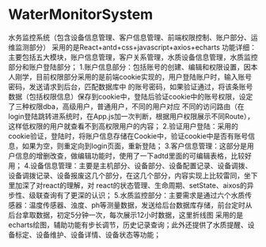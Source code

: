 # WaterMonitorSystem
水务监控系统（包含设备信息管理、客户信息管理、前端权限控制、账户部分、运维监测部分）
采用的是React+antd+css+javascript+axios+echarts
功能详细：主要包括五大模块，账户信息管理，客户关系管理，水质设备信息管理，水质监控部分和账户登陆部分；
1.账户信息部分：包括账号的创建、编辑和权限设置，因本人刚学，目前权限部分采用的是前端cookie实现的，用户登陆账户时，输入账号密码，发送请求到后台，匹配数据库中
的账号密码，如果验证通过，将该条账号数据（包括权限信息）保存到cookie中，登陆后验证cookie中的账号权限，设定了三种权限dba，高级用户，普通用户，不同的用户对应
不同的访问路由（在login登陆跳转进系统时，在App.js加一次判断，根据用户权限展示不同Route），这样低权限的用户就查看不到高权限用户的内容；
2.验证用户登陆：采用的cookie验证，登陆时，将账户信息存储在Cookie中，验证cookie中是否有账号信息，如果为空，则重定向到login页面，重新登陆；
3.客户信息管理：这部分是用户信息的增删改查，做编辑功能时，使用了一下adtd里面的可编辑表格，比较好用；
4.设备信息管理：主要是主机部分、设备部分、设备配置记录、设备调拨、设备调拨记录、设备报废这几个部分，在这几个部分，内容实现上比较雷同，坐下里加深了对react的理解，对
react的状态管理、生命周期、setState、aixos的异步性、级联查询有了更深的认识；
5.水质监控部分：主要需求是通过六个水质传感器：温度传感器、浊度、ph等测量数据，发送给后台数据库存储，前台定时从后台拿取数据，初定5分钟一次，每次展示12小时数据，这里折线图
采用的是echarts绘图，辅助功能有步长调节，历史记录查询；此外还提供了水质提醒、设备标定、设备维护、设备详情、设备状态等功能；
